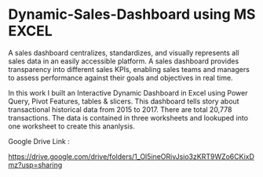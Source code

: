 # Dynamic-Sales-Dashboard using MS EXCEL


A sales dashboard centralizes, standardizes, and visually represents all sales data in an easily accessible platform. A sales dashboard provides transparency into different sales KPIs, enabling sales teams and managers to assess performance against their goals and objectives in real time.

In this work I built an Interactive Dynamic Dashboard in Excel using Power Query, Pivot Features, tables & slicers.
This dashboard tells story about transactional historical data from 2015 to 2017. There are total 20,778 transactions. The data is contained in three worksheets and lookuped into one worksheet to create this ananlysis.



Google Drive Link :

https://drive.google.com/drive/folders/1_Ol5ineORivJsio3zKRT9WZo6CKixDmz?usp=sharing

